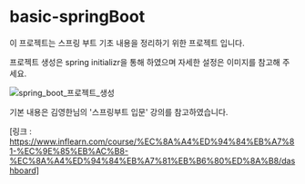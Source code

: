 # basic-springBoot

이 프로젝트는 스프링 부트 기초 내용을 정리하기 위한 프로젝트 입니다.

프로젝트 생성은 spring initializr을 통해 하였으며
자세한 설정은 이미지를 참고해 주세요.



![spring_boot_프로젝트_생성](https://user-images.githubusercontent.com/73328076/138384646-47a02376-d8d1-4b6d-ad42-76811be52fe1.png)


기본 내용은 김영한님의 '스프링부트 입문' 강의를 참고하였습니다.


[링크 : https://www.inflearn.com/course/%EC%8A%A4%ED%94%84%EB%A7%81-%EC%9E%85%EB%AC%B8-%EC%8A%A4%ED%94%84%EB%A7%81%EB%B6%80%ED%8A%B8/dashboard]
